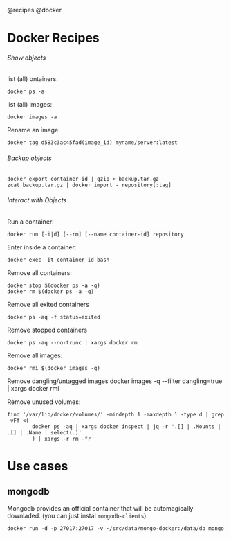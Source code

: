 @recipes
@docker

# Docker Recipes

###### Show objects
list (all) ontainers:

    docker ps -a

list (all) images:

    docker images -a

Rename an image:

    docker tag d583c3ac45fad(image_id) myname/server:latest

###### Backup objects

    docker export container-id | gzip > backup.tar.gz
    zcat backup.tar.gz | docker import - repository[:tag]


###### Interact with Objects

Run a container:

    docker run [-i|d] [--rm] [--name container-id] repository

Enter inside a container:

    docker exec -it container-id bash

Remove all containers:

    docker stop $(docker ps -a -q)
    docker rm $(docker ps -a -q)

Remove all exited containers

    docker ps -aq -f status=exited

Remove stopped containers

    docker ps -aq --no-trunc | xargs docker rm

Remove all images:

    docker rmi $(docker images -q)

Remove dangling/untagged images
    docker images -q --filter dangling=true | xargs docker rmi

Remove unused volumes:

    find '/var/lib/docker/volumes/' -mindepth 1 -maxdepth 1 -type d | grep -vFf <(
            docker ps -aq | xargs docker inspect | jq -r '.[] | .Mounts | .[] | .Name | select(.)'
            ) | xargs -r rm -fr

# Use cases

## mongodb

Mongodb provides an official container that will be automagically downladed. (you can just instal `mongodb-clients`)

    docker run -d -p 27017:27017 -v ~/src/data/mongo-docker:/data/db mongo

